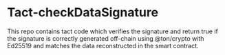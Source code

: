 # Tact-checkDataSignature
This repo contains tact code which verifies the signature and return true if the signature is correctly generated off-chain using @ton/crypto with Ed25519 and matches the data reconstructed in the smart contract.
